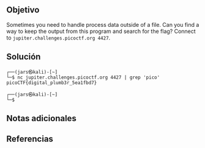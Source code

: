 ## Objetivo
Sometimes you need to handle process data outside of a file. Can you find a way to keep the output from this program and search for the flag? Connect to `jupiter.challenges.picoctf.org 4427`.
## Solución
```
┌──(jars㉿kali)-[~]
└─$ nc jupiter.challenges.picoctf.org 4427 | grep 'pico' 
picoCTF{digital_plumb3r_5ea1fbd7}
                                                                                                                                                                                                                                           
┌──(jars㉿kali)-[~]
└─$ 

```
## Notas adicionales
## Referencias 